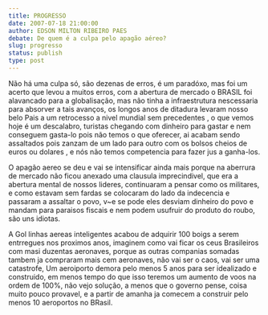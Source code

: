 ```yaml
---
title: PROGRESSO
date: 2007-07-18 21:00:00
author: EDSON MILTON RIBEIRO PAES
debate: De quem é a culpa pelo apagão aéreo?
slug: progresso
status: publish 
type: post
---
```


Não há uma culpa só, são dezenas de erros, é um paradóxo, mas foi um acerto que levou a muitos erros, com a abertura de mercado o BRASIL foi alavancado para a globalisação, mas não tinha a infraestrutura nescessaria para absorver a tais avanços, os longos anos de ditadura levaram nosso belo Pais a um retrocesso a nivel mundial sem precedentes , o que vemos hoje é um descalabro, turistas chegando com dinheiro para gastar e nem conseguem gasta-lo pois não temos o que oferecer, ai acabam sendo assaltados pois zanzam de um lado para outro com os bolsos cheios de euros ou dolares , e nós não temos competencia para fazer jus a ganha-los.  

O apagão aereo se deu e vai se intensificar ainda mais porque na aberrura de mercado não ficou anexado uma clausula imprecindivel, que era a abertura mental de nossos lideres, continuaram a pensar como os militares, e como estavam sem fardas se colocaram do lado da indecencia e passaram a assaltar o povo, v~e se pode eles desviam dinheiro do povo e mandam para paraisos fiscais e nem podem usufruir do produto do roubo, são uns idiotas.  

A Gol linhas aereas inteligentes acabou de adquirir 100 boigs a serem entrregues nos proximos anos, imaginem como vai ficar os ceus Brasileiros com masi duzentas aeronaves, porque as outras companias somadas tambem ja compraram mais cem aeronaves, não vai ser o caos, vai ser uma catastrofe, Um aeroiporto demora pelo menos 5 anos para ser idealizado e construido, em menos tempo do que isso teremos um aumento de voos na ordem de 100%, não vejo solução, a menos que o governo pense, coisa muito pouco provavel, e a partir de amanha ja comecem a construir pelo menos 10 aeroportos no BRasil.

